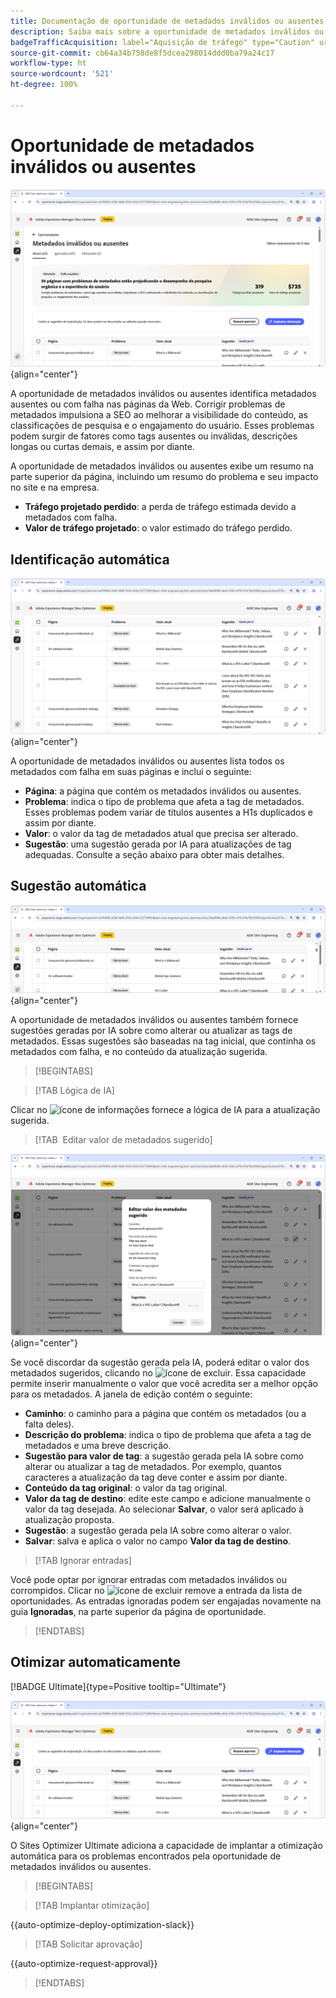 ```yaml
---
title: Documentação de oportunidade de metadados inválidos ou ausentes
description: Saiba mais sobre a oportunidade de metadados inválidos ou ausentes e como usá-la para melhorar a aquisição de tráfego.
badgeTrafficAcquisition: label="Aquisição de tráfego" type="Caution" url="../../opportunity-types/traffic-acquisition.md" tooltip="Aquisição de tráfego"
source-git-commit: cb64a34b758de8f5dcea298014ddd0ba79a24c17
workflow-type: ht
source-wordcount: '521'
ht-degree: 100%

---
```



# Oportunidade de metadados inválidos ou ausentes

![Oportunidade de metadados inválidos ou ausentes](./assets/missing-or-invalid-metadata/hero.png){align="center"}

A oportunidade de metadados inválidos ou ausentes identifica metadados ausentes ou com falha nas páginas da Web. Corrigir problemas de metadados impulsiona a SEO ao melhorar a visibilidade do conteúdo, as classificações de pesquisa e o engajamento do usuário. Esses problemas podem surgir de fatores como tags ausentes ou inválidas, descrições longas ou curtas demais, e assim por diante.

A oportunidade de metadados inválidos ou ausentes exibe um resumo na parte superior da página, incluindo um resumo do problema e seu impacto no site e na empresa.

* **Tráfego projetado perdido**: a perda de tráfego estimada devido a metadados com falha.
* **Valor de tráfego projetado**: o valor estimado do tráfego perdido.

## Identificação automática

![Identificar automaticamente metadados inválidos ou ausentes](./assets/missing-or-invalid-metadata/auto-identify.png){align="center"}

A oportunidade de metadados inválidos ou ausentes lista todos os metadados com falha em suas páginas e inclui o seguinte:

* **Página**: a página que contém os metadados inválidos ou ausentes.
* **Problema**: indica o tipo de problema que afeta a tag de metadados. Esses problemas podem variar de títulos ausentes a H1s duplicados e assim por diante.
* **Valor**: o valor da tag de metadados atual que precisa ser alterado.
* **Sugestão**: uma sugestão gerada por IA para atualizações de tag adequadas. Consulte a seção abaixo para obter mais detalhes.

## Sugestão automática

![Sugestão automática de metadados inválidos ou ausentes](./assets/missing-or-invalid-metadata/auto-suggest.png){align="center"}

A oportunidade de metadados inválidos ou ausentes também fornece sugestões geradas por IA sobre como alterar ou atualizar as tags de metadados. Essas sugestões são baseadas na tag inicial, que continha os metadados com falha, e no conteúdo da atualização sugerida.

>[!BEGINTABS]

>[!TAB Lógica de IA]

Clicar no ![ícone de informações](https://spectrum.adobe.com/static/icons/workflow_18/Smock_InfoOutline_18_N.svg) fornece a lógica de IA para a atualização sugerida.

>[!TAB  Editar valor de metadados sugerido]

![Editar metadados inválidos ou ausentes sugeridos](./assets/missing-or-invalid-metadata/edit-suggested-metadata-value.png){align="center"}

Se você discordar da sugestão gerada pela IA, poderá editar o valor dos metadados sugeridos, clicando no ![ícone de excluir](https://spectrum.adobe.com/static/icons/ui_18/CrossSize500.svg). Essa capacidade permite inserir manualmente o valor que você acredita ser a melhor opção para os metadados. A janela de edição contém o seguinte:

* **Caminho**: o caminho para a página que contém os metadados (ou a falta deles).
* **Descrição do problema**: indica o tipo de problema que afeta a tag de metadados e uma breve descrição.
* **Sugestão para valor de tag**: a sugestão gerada pela IA sobre como alterar ou atualizar a tag de metadados. Por exemplo, quantos caracteres a atualização da tag deve conter e assim por diante.
* **Conteúdo da tag original**: o valor da tag original.
* **Valor da tag de destino**: edite este campo e adicione manualmente o valor da tag desejada. Ao selecionar **Salvar**, o valor será aplicado à atualização proposta.
* **Sugestão**: a sugestão gerada pela IA sobre como alterar o valor.
* **Salvar**: salva e aplica o valor no campo **Valor da tag de destino**.

>[!TAB Ignorar entradas]

Você pode optar por ignorar entradas com metadados inválidos ou corrompidos. Clicar no ![ícone de excluir](https://spectrum.adobe.com/static/icons/ui_18/CrossSize500.svg) remove a entrada da lista de oportunidades. As entradas ignoradas podem ser engajadas novamente na guia **Ignoradas**, na parte superior da página de oportunidade.

>[!ENDTABS]

## Otimizar automaticamente

[!BADGE Ultimate]{type=Positive tooltip="Ultimate"}

![Otimizar automaticamente metadados inválidos ou ausentes sugeridos](./assets/missing-or-invalid-metadata/auto-optimize.png){align="center"}

O Sites Optimizer Ultimate adiciona a capacidade de implantar a otimização automática para os problemas encontrados pela oportunidade de metadados inválidos ou ausentes. <!--- TBD-need more in-depth and opportunity specific information here. What does the auto-optimization do?-->

>[!BEGINTABS]

>[!TAB Implantar otimização]

{{auto-optimize-deploy-optimization-slack}}

>[!TAB Solicitar aprovação]

{{auto-optimize-request-approval}}

>[!ENDTABS]

